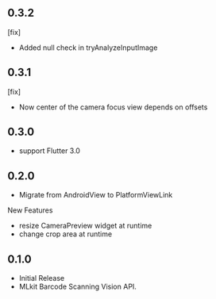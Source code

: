 ## 0.3.2

[fix]

- Added null check in tryAnalyzeInputImage

## 0.3.1

[fix]

- Now center of the camera focus view depends on offsets

## 0.3.0

* support Flutter 3.0

## 0.2.0

* Migrate from AndroidView to PlatformViewLink

New Features

* resize CameraPreview widget at runtime
* change crop area at runtime

## 0.1.0

* Initial Release
* MLkit Barcode Scanning Vision API.
